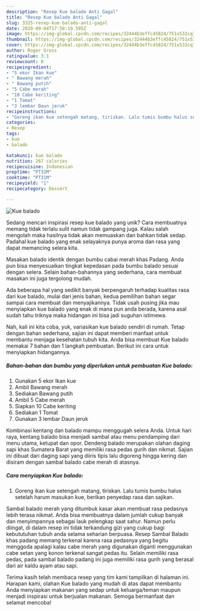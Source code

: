 ```yaml
---
description: "Resep Kue balado Anti Gagal"
title: "Resep Kue balado Anti Gagal"
slug: 3325-resep-kue-balado-anti-gagal
date: 2020-09-04T17:58:19.595Z
image: https://img-global.cpcdn.com/recipes/32444b3effc45824/751x532cq70/kue-balado-foto-resep-utama.jpg
thumbnail: https://img-global.cpcdn.com/recipes/32444b3effc45824/751x532cq70/kue-balado-foto-resep-utama.jpg
cover: https://img-global.cpcdn.com/recipes/32444b3effc45824/751x532cq70/kue-balado-foto-resep-utama.jpg
author: Roger Gross
ratingvalue: 3.1
reviewcount: 8
recipeingredient:
- "5 ekor Ikan kue"
- " Bawang merah"
- " Bawang putih"
- "5 Cabe merah"
- "10 Cabe keriting"
- "1 Tomat"
- "3 lembar Daun jeruk"
recipeinstructions:
- "Goreng ikan kue setengah matang, tiriskan. Lalu tumis bumbu halus setelah harum masukan kue, berikan penyedap rasa dan sajikan."
categories:
- Resep
tags:
- kue
- balado

katakunci: kue balado 
nutrition: 267 calories
recipecuisine: Indonesian
preptime: "PT32M"
cooktime: "PT31M"
recipeyield: "1"
recipecategory: Dessert

---
```



![Kue balado](https://img-global.cpcdn.com/recipes/32444b3effc45824/751x532cq70/kue-balado-foto-resep-utama.jpg)

Sedang mencari inspirasi resep kue balado yang unik? Cara membuatnya memang tidak terlalu sulit namun tidak gampang juga. Kalau salah mengolah maka hasilnya tidak akan memuaskan dan bahkan tidak sedap. Padahal kue balado yang enak selayaknya punya aroma dan rasa yang dapat memancing selera kita.

Masakan balado identik dengan bumbu cabai merah khas Padang. Anda pun bisa menyesuaikan tingkat kepedasan pada bumbu balado sesuai dengan selera. Selain bahan-bahannya yang sederhana, cara membuat masakan ini juga tergolong mudah.

Ada beberapa hal yang sedikit banyak berpengaruh terhadap kualitas rasa dari kue balado, mulai dari jenis bahan, kedua pemilihan bahan segar sampai cara membuat dan menyajikannya. Tidak usah pusing jika mau menyiapkan kue balado yang enak di mana pun anda berada, karena asal sudah tahu triknya maka hidangan ini bisa jadi suguhan istimewa.


Nah, kali ini kita coba, yuk, variasikan kue balado sendiri di rumah. Tetap dengan bahan sederhana, sajian ini dapat memberi manfaat untuk membantu menjaga kesehatan tubuh kita. Anda bisa membuat Kue balado memakai 7 bahan dan 1 langkah pembuatan. Berikut ini cara untuk menyiapkan hidangannya.

<!--inarticleads1-->

##### Bahan-bahan dan bumbu yang diperlukan untuk pembuatan Kue balado:

1. Gunakan 5 ekor Ikan kue
1. Ambil  Bawang merah
1. Sediakan  Bawang putih
1. Ambil 5 Cabe merah
1. Siapkan 10 Cabe keriting
1. Sediakan 1 Tomat
1. Gunakan 3 lembar Daun jeruk


Kombinasi kentang dan balado mampu menggugah selera Anda. Untuk hari raya, kentang balado bisa menjadi sambal atau menu pendamping dari menu utama, ketupat dan opor. Dendeng balado merupakan olahan daging sapi khas Sumatera Barat yang memiliki rasa pedas gurih dan nikmat. Sajian ini dibuat dari daging sapi yang diiris tipis lalu digoreng hingga kering dan disiram dengan sambal balado cabe merah di atasnya. 

<!--inarticleads2-->

##### Cara menyiapkan Kue balado:

1. Goreng ikan kue setengah matang, tiriskan. Lalu tumis bumbu halus setelah harum masukan kue, berikan penyedap rasa dan sajikan.


Sambal balado merah yang ditumbuk kasar akan membuat rasa pedasnya lebih terasa nikmat. Anda bisa membuatnya dalam jumlah cukup banyak dan menyimpannya sebagai lauk pelengkap saat sahur. Namun perlu diingat, di dalam resep ini tidak terkandung gizi yang cukup bagi kebututuhan tubuh anda selama seharian berpuasa. Resep Sambal Balado khas padang memang terkenal karena rasa pedasnya yang begitu menggoda apalagi kalau cabe merah yang digunakan diganti menggunakan cabe setan yang konon terkenal sangat pedas itu. Selain memiliki rasa pedas, pada sambal balado padang ini juga memiliki rasa gurih yang berasal dari air kaldu ayam atau sapi. 

Terima kasih telah membaca resep yang tim kami tampilkan di halaman ini. Harapan kami, olahan Kue balado yang mudah di atas dapat membantu Anda menyiapkan makanan yang sedap untuk keluarga/teman maupun menjadi inspirasi untuk berjualan makanan. Semoga bermanfaat dan selamat mencoba!
